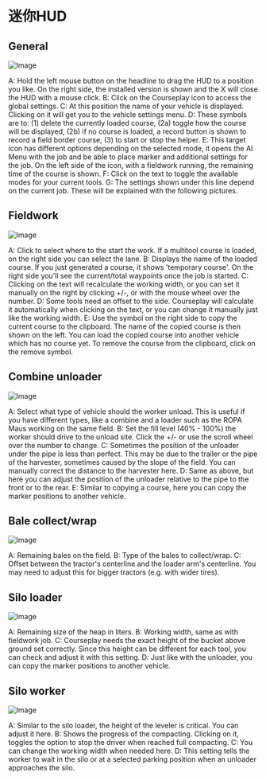 # 迷你HUD

## General

![Image](/home/runner/work/CourseplayHelp/CourseplayHelp/translation_data/minihudhelp_general_0_0_478_305.png)


A: Hold the left mouse button on the headline to drag the HUD to a position you like. On the right side, the installed version is shown and the X will close the HUD with a mouse click.
B: Click on the Courseplay icon to access the global settings.
C: At this position the name of your vehicle is displayed. Clicking on it will get you to the vehicle settings menu.
D: These symbols are to: (1) delete the currently loaded course, (2a) toggle how the course will be displayed, (2b) if no course is loaded, a record button is shown to record a field border course, (3) to start or stop the helper.
E: This target icon has different options depending on the selected mode, it opens the AI Menu with the job and be able to place marker and additional settings for the job. On the left side of the icon, with a fieldwork running, the remaining time of the course is shown.
F: Click on the text to toggle the available modes for your current tools.
G: The settings shown under this line depend on the current job. These will be explained with the following pictures.


## Fieldwork

![Image](/home/runner/work/CourseplayHelp/CourseplayHelp/translation_data/minihudhelp_fieldwork_0_0_478_305.png)


A: Click to select where to the start the work. If a multitool course is loaded, on the right side you can select the lane.
B: Displays the name of the loaded course. If you just generated a course, it shows 'temporary course'. On the right side you'll see the current/total waypoints once the job is started.
C: Clicking on the text will recalculate the working width, or you can set it manually on the right by clicking +/-, or with the mouse wheel over the number.
D: Some tools need an offset to the side. Courseplay will calculate it automatically when clicking on the text, or you can change it manually just like the working width.
E: Use the symbol on the right side to copy the current course to the clipboard. The name of the copied course is then shown on the left. You can load the copied course into another vehicle which has no course yet. To remove the course from the clipboard, click on the remove symbol.


## Combine unloader

![Image](/home/runner/work/CourseplayHelp/CourseplayHelp/translation_data/minihudhelp_combineunload_0_0_478_305.png)


A: Select what type of vehicle should the worker unload. This is useful if you have different types, like a combine and a loader such as the ROPA Maus working on the same field.
B: Set the fill level (40% - 100%) the worker should drive to the unload site. Click the +/- or use the scroll wheel over the number to change.
C: Sometimes the position of the unloader under the pipe is less than perfect. This may be due to the trailer or the pipe of the harvester, sometimes caused by the slope of the field. You can manually correct the distance to the harvester here.
D: Same as above, but here you can adjust the position of the unloader relative to the pipe to the front or to the rear.
E: Similar to copying a course, here you can copy the marker positions to another vehicle.


## Bale collect/wrap

![Image](/home/runner/work/CourseplayHelp/CourseplayHelp/translation_data/minihudhelp_balecollect_0_0_478_305.png)


A: Remaining bales on the field.
B: Type of the bales to collect/wrap.
C: Offset between the tractor's centerline and the loader arm's centerline. You may need to adjust this for bigger tractors (e.g. with wider tires).


## Silo loader

![Image](/home/runner/work/CourseplayHelp/CourseplayHelp/translation_data/minihudhelp_siloloader_0_0_478_305.png)


A: Remaining size of the heap in liters.
B: Working width, same as with fieldwork job.
C: Courseplay needs the exact height of the bucket above ground set correctly. Since this height can be different for each tool, you can check and adjust it with this setting.
D: Just like with the unloader, you can copy the marker positions to another vehicle.


## Silo worker

![Image](/home/runner/work/CourseplayHelp/CourseplayHelp/translation_data/minihudhelp_siloworker_0_0_478_305.png)


A: Similar to the silo loader, the height of the leveler is critical. You can adjust it here.
B: Shows the progress of the compacting. Clicking on it, toggles the option to stop the driver when reached full compacting.
C: You can change the working width when needed here.
D: This setting tells the worker to wait in the silo or at a selected parking position when an unloader approaches the silo.


